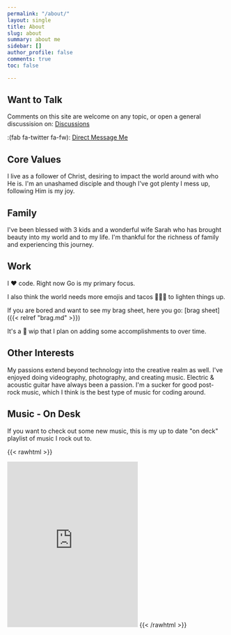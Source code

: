 ```yaml
---
permalink: "/about/"
layout: single
title: About
slug: about
summary: about me
sidebar: []
author_profile: false
comments: true
toc: false

---
```


## Want to Talk

Comments on this site are welcome on any topic, or open a general discussision on: [Discussions](https://github.com/sheldonhull/sheldonhull.hugo/discussions)

:(fab fa-twitter fa-fw): <a href="https://twitter.com/messages/compose?recipient_id=247477081&text=connecting%20from%20your%20site..."
  class="twitter-dm-button" data-screen-name="@sheldon_hull">
Direct Message Me</a>

## Core Values

I live as a follower of Christ, desiring to impact the world around with who He is.
I'm an unashamed disciple and though I've got plenty I mess up, following Him is my joy.

## Family

I've been blessed with 3 kids and a wonderful wife Sarah who has brought beauty into my world and to my life.
I'm thankful for the richness of family and experiencing this journey.

## Work

I ♥ code. Right now Go is my primary focus.

I also think the world needs more emojis and tacos 🌮🌮🌮 to lighten things up.

If you are bored and want to see my brag sheet, here you go: [brag sheet]({{< relref "brag.md" >}})

It's a :construction: wip that I plan on adding some accomplishments to over time.

## Other Interests

My passions extend beyond technology into the creative realm as well.
I've enjoyed doing videography, photography, and creating music.
Electric & acoustic guitar have always been a passion.
I'm a sucker for good post-rock music, which I think is the best type of music for coding around.

## Music - On Desk

If you want to check out some new music, this is my up to date "on deck" playlist of music I rock out to.

{{< rawhtml >}}
<iframe src="https://open.spotify.com/embed/playlist/6iTEfldMfbgbuUwzSdib4X" width="300" height="380" frameborder="0" allowtransparency="true" allow="encrypted-media"></iframe>
{{< /rawhtml >}}
